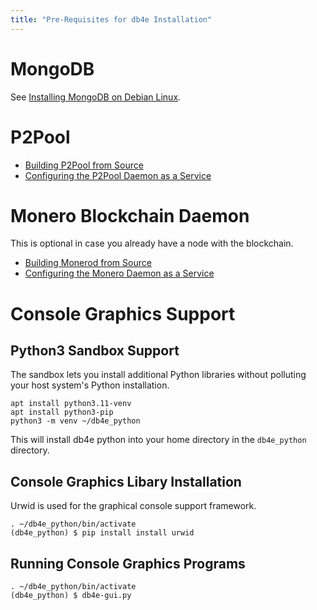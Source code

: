 ```yaml
---
title: "Pre-Requisites for db4e Installation"
---
```


# MongoDB

See [Installing MongoDB on Debian Linux](/pages/ops/Installing-MongoDB.html).

# P2Pool

* [Building P2Pool from Source](/pages/ops/Building-P2Pool-from-Source.html)
* [Configuring the P2Pool Daemon as a Service](/pages/ops/Configuring-the-P2Pool-Daemon-as-a-Service.html)

# Monero Blockchain Daemon

This is optional in case you already have a node with the blockchain.

* [Building Monerod from Source](/pages/ops/Building-Monerod-from-Source.html)
* [Configuring the Monero Daemon as a Service](/pages/ops/Configuring-the-Monero-Daemon-as-a-Service.html)

# Console Graphics Support

## Python3 Sandbox Support

The sandbox lets you install additional Python libraries without polluting your host system's Python installation.

```
apt install python3.11-venv
apt install python3-pip
python3 -m venv ~/db4e_python
```

This will install db4e python into your home directory in the `db4e_python` directory.

## Console Graphics Libary Installation

Urwid is used for the graphical console support framework.
```
. ~/db4e_python/bin/activate
(db4e_python) $ pip install install urwid
```

## Running Console Graphics Programs

```
. ~/db4e_python/bin/activate
(db4e_python) $ db4e-gui.py
```










